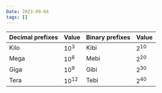 ```yaml
---
Date: 2023-09-04
tags: []
---
```


|Decimal prefixes|Value|Binary prefixes|Value|
|---|---|---|---|
|Kilo|$10^3$|Kibi|$2^{10}$|
|Mega|$10^6$|Mebi|$2^{20}$|
|Giga|$10^9$|Gibi|$2^{30}$|
|Tera|$10^{12}$|Tebi|$2^{40}$|
